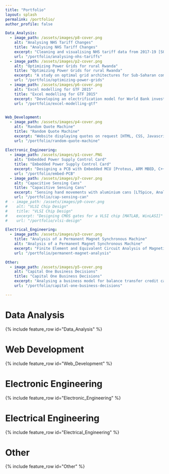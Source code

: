 ```yaml
---
title: "Portfolio"
layout: splash
permalink: /portfolio/
author_profile: false

Data_Analysis:
  - image_path: /assets/images/p8-cover.png
    alt: "Analysing NHS Tariff Changes"
    title: "Analysing NHS Tariff Changes"
    excerpt: "Cleaning and visualising NHS tariff data from 2017-19 [SQL, Tableau]"
    url: "/portfolio/analysing-nhs-tariffs"
  - image_path: /assets/images/p2-cover.png
    alt: "Optimizing Power Grids for rural Rwanda"
    title: "Optimizing Power Grids for rural Rwanda"
    excerpt: "A study on optimal grid architectures for Sub-Saharan communities [HOMER]"
    url: "/portfolio/optimizing-power-grids"
  - image_path: /assets/images/p6-cover.png
    alt: "Excel modelling for GTF 2015"
    title: "Excel modelling for GTF 2015"
    excerpt: "Developing an electrification model for World Bank investments [Excel]"
    url: "/portfolio/excel-modelling-gtf"
  

Web_Development:
  - image_path: /assets/images/p4-cover.png
    alt: "Random Quote Machine"
    title: "Random Quote Machine"
    excerpt: "Website displaying quotes on request [HTML, CSS, Javascript]"
    url: "/portfolio/random-quote-machine"
  
Electronic_Engineering:
  - image_path: /assets/images/p1-cover.PNG
    alt: "Embedded Power Supply Control Card"
    title: "Embedded Power Supply Control Card"
    excerpt: "Designing a PCB with Embedded MCU [Proteus, ARM MBED, C++]"
    url: "/portfolio/embed-PCB"
  - image_path: /assets/images/p7-cover.png
    alt: "Capacitive Sensing Cans"
    title: "Capacitive Sensing Cans"
    excerpt: "Sensing hand movements with aluminium cans [LTSpice, Analog electronics]"
    url: "/portfolio/cap-sensing-can"
#  - image_path: /assets/images/p9-cover.png
#    alt: "VLSI Chip Design"
#    title: "VLSI Chip Design"
#    excerpt: "Designing CMOS gates for a VLSI chip [MATLAB, WinLASI]"
#    url: "/portfolio/vlsi-design" 

Electrical_Engineering:
  - image_path: /assets/images/p3-cover.png
    title: "Analysis of a Permanent Magnet Synchronous Machine"
    alt: "Analysis of a Permanent Magnet Synchronous Machine"
    excerpt: "Finite Element and Equivalent Circuit Analysis of Magnetic Rotors [FEMM, MATLAB]"
    url: "/portfolio/permanent-magnet-analysis"

Other:
  - image_path: /assets/images/p5-cover.png
    alt: "Capital One Business Decisions"
    title: "Capital One Business Decisions"
    excerpt: "Analysing a business model for balance transfer credit cards"
    url: "/portfolio/capital-one-business-decisions"

---
```



# Data Analysis
{% include feature_row id="Data_Analysis" %}


# Web Development
{% include feature_row id="Web_Development" %}


# Electronic Engineering
{% include feature_row id="Electronic_Engineering" %}


# Electrical Engineering
{% include feature_row id="Electrical_Engineering" %}


# Other
{% include feature_row id="Other" %}